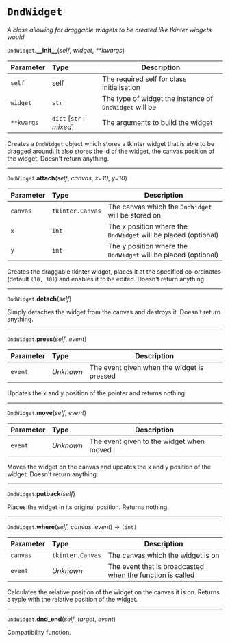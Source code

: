 # `DndWidget`

_A class allowing for draggable widgets to be created like tkinter widgets would_

`DndWidget`.**\_\_init\_\_**(_self_, _widget_, _\*\*kwargs_)

|Parameter|Type|Description|
|:--------|:---|-----------|
|`self`|self|The required self for class initialisation|
|`widget`|`str`|The type of widget the instance of `DndWidget` will be|
|`**kwargs`|`dict` [`str` : _mixed_]|The arguments to build the widget|

Creates a `DndWidget` object which stores a tkinter widget that is able to be dragged around. It also stores the id of the widget, the canvas position of the widget. Doesn't return anything.

<hr>

`DndWidget`.**attach**(_self_, _canvas_, _x=10_, _y=10_)

|Parameter|Type|Description|
|:--------|:---|-----------|
|`canvas`|`tkinter.Canvas`| The canvas which the `DndWidget` will be stored on|
|`x`|`int`|The x position where the `DndWidget` will be placed (optional)|
|`y`|`int`|The y position where the `DndWidget` will be placed (optional)|

Creates the draggable tkinter widget, places it at the specified co-ordinates (default `(10, 10)`) and enables it to be edited. Doesn't return anything.

<hr>

`DndWidget`.**detach**(_self_)

Simply detaches the widget from the canvas and destroys it. Doesn't return anything.

<hr>

`DndWidget`.**press**(_self_, _event_)

|Parameter|Type|Description|
|:--------|:---|-----------|
|`event`|_Unknown_|The event given when the widget is pressed|

Updates the x and y position of the pointer and returns nothing.

<hr>

`DndWidget`.**move**(_self_, _event_)

|Parameter|Type|Description|
|:--------|:---|-----------|
|`event`|_Unknown_|The event given to the widget when moved|

Moves the widget on the canvas and updates the x and y position of the widget. Doesn't return anything.

<hr>

`DndWidget`.**putback**(_self_)

Places the widget in its original position. Returns nothing.

<hr>

`DndWidget`.**where**(_self_, _canvas_, _event_) -> `(int)`

|Parameter|Type|Description|
|:--------|:---|-----------|
|`canvas`|`tkinter.Canvas`|The canvas which the widget is on|
|`event`|_Unknown_|The event that is broadcasted when the function is called|

Calculates the relative position of the widget on the canvas it is on. Returns a typle with the relative position of the widget.

<hr>

`DndWidget`.**dnd_end**(_self_, _target_, _event_)

Compatibility function.
